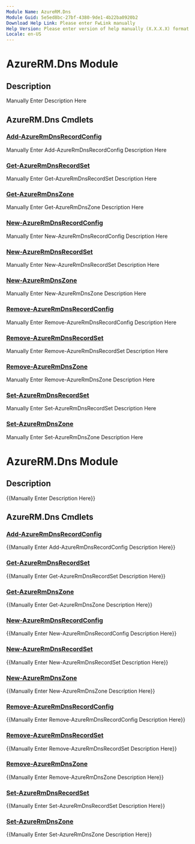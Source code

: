 ```yaml
---
Module Name: AzureRM.Dns
Module Guid: 5e5ed8bc-27bf-4380-9de1-4b22ba0920b2
Download Help Link: Please enter FwLink manually
Help Version: Please enter version of help manually (X.X.X.X) format
Locale: en-US
---
```


# AzureRM.Dns Module
## Description
Manually Enter Description Here

## AzureRM.Dns Cmdlets
### [Add-AzureRmDnsRecordConfig](Add-AzureRmDnsRecordConfig.md)
Manually Enter Add-AzureRmDnsRecordConfig Description Here

### [Get-AzureRmDnsRecordSet](Get-AzureRmDnsRecordSet.md)
Manually Enter Get-AzureRmDnsRecordSet Description Here

### [Get-AzureRmDnsZone](Get-AzureRmDnsZone.md)
Manually Enter Get-AzureRmDnsZone Description Here

### [New-AzureRmDnsRecordConfig](New-AzureRmDnsRecordConfig.md)
Manually Enter New-AzureRmDnsRecordConfig Description Here

### [New-AzureRmDnsRecordSet](New-AzureRmDnsRecordSet.md)
Manually Enter New-AzureRmDnsRecordSet Description Here

### [New-AzureRmDnsZone](New-AzureRmDnsZone.md)
Manually Enter New-AzureRmDnsZone Description Here

### [Remove-AzureRmDnsRecordConfig](Remove-AzureRmDnsRecordConfig.md)
Manually Enter Remove-AzureRmDnsRecordConfig Description Here

### [Remove-AzureRmDnsRecordSet](Remove-AzureRmDnsRecordSet.md)
Manually Enter Remove-AzureRmDnsRecordSet Description Here

### [Remove-AzureRmDnsZone](Remove-AzureRmDnsZone.md)
Manually Enter Remove-AzureRmDnsZone Description Here

### [Set-AzureRmDnsRecordSet](Set-AzureRmDnsRecordSet.md)
Manually Enter Set-AzureRmDnsRecordSet Description Here

### [Set-AzureRmDnsZone](Set-AzureRmDnsZone.md)
Manually Enter Set-AzureRmDnsZone Description Here


# AzureRM.Dns Module
## Description
{{Manually Enter Description Here}}

## AzureRM.Dns Cmdlets
### [Add-AzureRmDnsRecordConfig](Add-AzureRmDnsRecordConfig.md)
{{Manually Enter Add-AzureRmDnsRecordConfig Description Here}}

### [Get-AzureRmDnsRecordSet](Get-AzureRmDnsRecordSet.md)
{{Manually Enter Get-AzureRmDnsRecordSet Description Here}}

### [Get-AzureRmDnsZone](Get-AzureRmDnsZone.md)
{{Manually Enter Get-AzureRmDnsZone Description Here}}

### [New-AzureRmDnsRecordConfig](New-AzureRmDnsRecordConfig.md)
{{Manually Enter New-AzureRmDnsRecordConfig Description Here}}

### [New-AzureRmDnsRecordSet](New-AzureRmDnsRecordSet.md)
{{Manually Enter New-AzureRmDnsRecordSet Description Here}}

### [New-AzureRmDnsZone](New-AzureRmDnsZone.md)
{{Manually Enter New-AzureRmDnsZone Description Here}}

### [Remove-AzureRmDnsRecordConfig](Remove-AzureRmDnsRecordConfig.md)
{{Manually Enter Remove-AzureRmDnsRecordConfig Description Here}}

### [Remove-AzureRmDnsRecordSet](Remove-AzureRmDnsRecordSet.md)
{{Manually Enter Remove-AzureRmDnsRecordSet Description Here}}

### [Remove-AzureRmDnsZone](Remove-AzureRmDnsZone.md)
{{Manually Enter Remove-AzureRmDnsZone Description Here}}

### [Set-AzureRmDnsRecordSet](Set-AzureRmDnsRecordSet.md)
{{Manually Enter Set-AzureRmDnsRecordSet Description Here}}

### [Set-AzureRmDnsZone](Set-AzureRmDnsZone.md)
{{Manually Enter Set-AzureRmDnsZone Description Here}}

